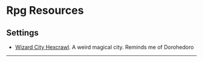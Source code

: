 # Rpg Resources

## Settings

- [Wizard City Hexcrawl][wizcity]. A weird magical city. Reminds me of Dorohedoro


---
[wizcity]: http://www.bastionland.com/2020/04/mash-up-character-method.html
